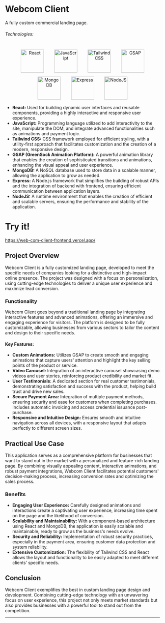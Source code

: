 # Webcom Client
A fully custom commercial landing page.

###### Technologies:
<p align="center">
   <img src="https://img.icons8.com/color/75/000000/react-native.png" width="75" height="75" alt="React" style="margin: 10px 15px 0 15px;" />
   <img src="https://img.icons8.com/color/75/000000/javascript.png" width="75" height="75" alt="JavaScript" style="margin: 10px 15px 0 15px;" />
   <img src="https://img.icons8.com/color/75/000000/tailwindcss.png" width="75" height="75" alt="Tailwind CSS" style="margin: 10px 15px 0 15px;" />
   <img src="https://i.ytimg.com/vi/he2qlNu-vRQ/maxresdefault.jpg" width="auto" height="75" alt="GSAP" style="margin: 10px 15px 0 15px;" />
   <img src="https://raw.githubusercontent.com/danielcranney/readme-generator/main/public/icons/skills/mongodb-colored.svg" width="75" height="75" alt="MongoDB" style="margin: 10px 15px 0 15px;" />
   <img src="https://raw.githubusercontent.com/danielcranney/readme-generator/main/public/icons/skills/express-colored.svg" width="75" height="75" alt="Express" style="margin: 10px 15px 0 15px;" />
   <img src="https://raw.githubusercontent.com/danielcranney/readme-generator/main/public/icons/skills/nodejs-colored.svg" width="75" height="75" alt="NodeJS" style="margin: 10px 15px 0 15px;" />
</p>

- **React:** Used for building dynamic user interfaces and reusable components, providing a highly interactive and responsive user experience.
- **JavaScript:** Programming language utilized to add interactivity to the site, manipulate the DOM, and integrate advanced functionalities such as animations and payment logic.
- **Tailwind CSS:** CSS framework employed for efficient styling, with a utility-first approach that facilitates customization and the creation of a modern, responsive design.
- **GSAP (GreenSock Animation Platform):** A powerful animation library that enables the creation of sophisticated transitions and animations, enhancing the visual appeal and user experience.
- **MongoDB:** A NoSQL database used to store data in a scalable manner, allowing the application to grow as needed.
- **Express:** A Node.js framework that simplifies the building of robust APIs and the integration of backend with frontend, ensuring efficient communication between application layers.
- **NodeJS:** A runtime environment that enables the creation of efficient and scalable servers, ensuring the performance and stability of the application.

# Try it!
https://web-com-client-frontend.vercel.app/

## Project Overview

Webcom Client is a fully customized landing page, developed to meet the specific needs of companies looking for a distinctive and high-impact online presence. The project was designed with a focus on personalization, using cutting-edge technologies to deliver a unique user experience and maximize lead conversion.

### Functionality

Webcom Client goes beyond a traditional landing page by integrating interactive features and advanced animations, offering an immersive and engaging experience for visitors. The platform is designed to be fully customizable, allowing businesses from various sectors to tailor the content and design to their specific needs.

#### Key Features:
- **Custom Animations:** Utilizes GSAP to create smooth and engaging animations that capture users' attention and highlight the key selling points of the product or service.
- **Video Carousel:** Integration of an interactive carousel showcasing demo videos and user stories, reinforcing product credibility and market fit.
- **User Testimonials:** A dedicated section for real customer testimonials, demonstrating satisfaction and success with the product, helping build trust and drive new sales.
- **Secure Payment Area:** Integration of multiple payment methods, ensuring security and ease for customers when completing purchases. Includes automatic invoicing and access credential issuance post-purchase.
- **Responsive and Intuitive Design:** Ensures smooth and intuitive navigation across all devices, with a responsive layout that adapts perfectly to different screen sizes.

## Practical Use Case

This application serves as a comprehensive platform for businesses that want to stand out in the market with a personalized and feature-rich landing page. By combining visually appealing content, interactive animations, and robust payment integrations, Webcom Client facilitates potential customers' decision-making process, increasing conversion rates and optimizing the sales process.

### Benefits

- **Engaging User Experience:** Carefully designed animations and interactions create a captivating user experience, increasing time spent on the page and the likelihood of conversion.
- **Scalability and Maintainability:** With a component-based architecture using React and MongoDB, the application is easily scalable and maintainable, ready to grow as the business's needs evolve.
- **Security and Reliability:** Implementation of robust security practices, especially in the payment area, ensuring customer data protection and system reliability.
- **Extensive Customization:** The flexibility of Tailwind CSS and React allows the layout and functionality to be easily adapted to meet different clients' specific needs.

## Conclusion

Webcom Client exemplifies the best in custom landing page design and development. Combining cutting-edge technology with an unwavering focus on user experience, this project not only meets market standards but also provides businesses with a powerful tool to stand out from the competition.

---